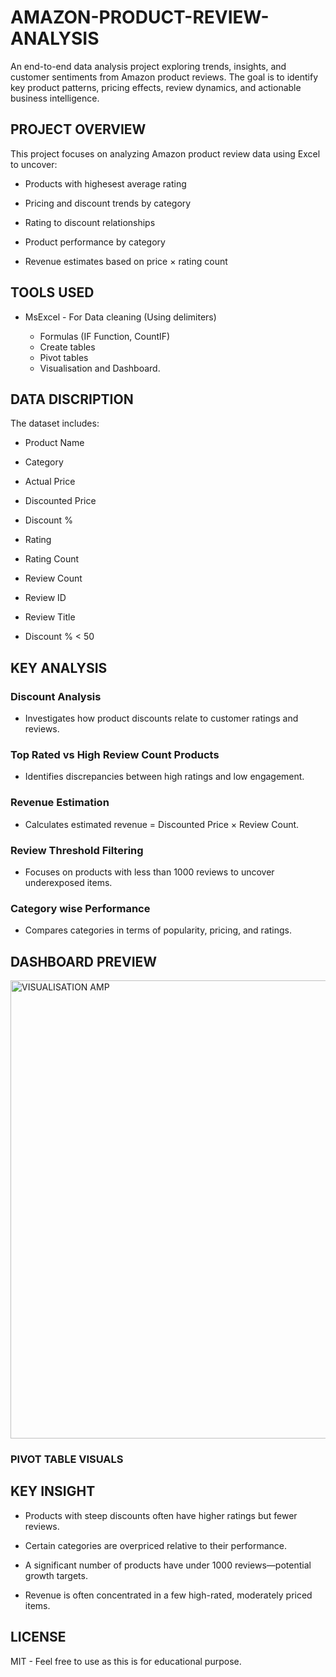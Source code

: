 # AMAZON-PRODUCT-REVIEW-ANALYSIS

An end-to-end data analysis project exploring trends, insights, and customer sentiments from Amazon product reviews. The goal is to identify key product patterns, pricing effects, review dynamics, and actionable business intelligence.




## PROJECT OVERVIEW

This project focuses on analyzing Amazon product review data using Excel to uncover:

* Products with highesest average rating

* Pricing and discount trends by category

* Rating to discount relationships

* Product performance by category

* Revenue estimates based on price × rating count


## TOOLS USED

* MsExcel - For Data cleaning (Using delimiters)
  
    * Formulas  (IF Function, CountIF)
    * Create tables
    * Pivot tables
    * Visualisation and Dashboard.


## DATA DISCRIPTION

The dataset includes:

* Product Name

* Category

* Actual Price
  
* Discounted Price

* Discount %

* Rating

* Rating Count

* Review Count
  
* Review ID
* Review Title
* Discount % < 50

## KEY ANALYSIS
### Discount Analysis
* Investigates how product discounts relate to customer ratings and reviews.

### Top Rated vs High Review Count Products
* Identifies discrepancies between high ratings and low engagement.

### Revenue Estimation
* Calculates estimated revenue = Discounted Price × Review Count.

### Review Threshold Filtering
* Focuses on products with less than 1000 reviews to uncover underexposed items.

### Category wise Performance
* Compares categories in terms of popularity, pricing, and ratings.


## DASHBOARD PREVIEW


<img width="1561" height="733" alt="VISUALISATION AMP" src="https://github.com/user-attachments/assets/e2405258-2e83-4be0-ad9a-3de1039c388c" />


### PIVOT TABLE VISUALS


## KEY INSIGHT
* Products with steep discounts often have higher ratings but fewer reviews.

* Certain categories are overpriced relative to their performance.

* A significant number of products have under 1000 reviews—potential growth targets.

* Revenue is often concentrated in a few high-rated, moderately priced items.



## LICENSE
MIT - Feel free to use as this is for educational purpose.





